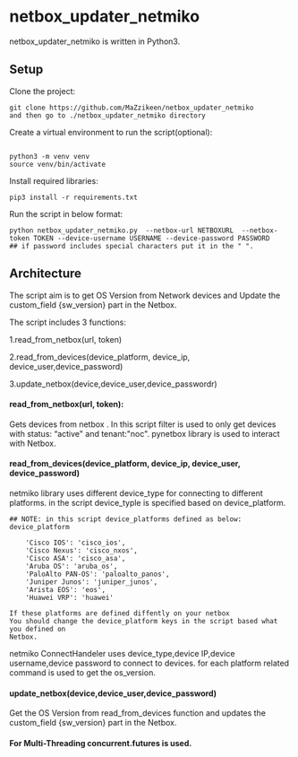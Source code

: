 # netbox_updater_netmiko

netbox_updater_netmiko is written in Python3.

## Setup

Clone the project:
```
git clone https://github.com/MaZzikeen/netbox_updater_netmiko
and then go to ./netbox_updater_netmiko directory
```

Create a virtual environment to run the script(optional):
```

python3 -m venv venv
source venv/bin/activate
```

Install required libraries:
```
pip3 install -r requirements.txt 
```

Run the script in below format:
```
python netbox_updater_netmiko.py  --netbox-url NETBOXURL  --netbox-token TOKEN --device-username USERNAME --device-password PASSWORD 
## if password includes special characters put it in the " ".
```


## Architecture
The script aim is to get OS Version from Network devices and Update the custom_field {sw_version} part in the Netbox.

The script includes 3 functions:

1.read_from_netbox(url, token)

2.read_from_devices(device_platform, device_ip, device_user,device_password)

3.update_netbox(device,device_user,device_passwordr)

#### read_from_netbox(url, token):

Gets devices from netbox . In this script filter is used to only get devices with status: “active" and tenant:"noc".
pynetbox library is used to interact with Netbox.


#### read_from_devices(device_platform, device_ip, device_user, device_password)

netmiko library uses different device_type for connecting to different platforms.
in the script device_typle is specified based on device_platform.
```
## NOTE: in this script device_platforms defined as below:
device_platform 

    'Cisco IOS': 'cisco_ios',
    'Cisco Nexus': 'cisco_nxos',
    'Cisco ASA': 'cisco_asa',
    'Aruba OS': 'aruba_os',
    'PaloAlto PAN-OS': 'paloalto_panos',
    'Juniper Junos': 'juniper_junos',
    'Arista EOS': 'eos',
    'Huawei VRP': 'huawei'

If these platforms are defined diffently on your netbox
You should change the device_platform keys in the script based what you defined on
Netbox.
```
netmiko ConnectHandeler uses device_type,device IP,device username,device password to connect to devices.
for each platform related command is used to get the os_version.
 
#### update_netbox(device,device_user,device_password)

Get the OS Version from read_from_devices function and updates the custom_field {sw_version} part in the Netbox.

#### For Multi-Threading concurrent.futures is used.
